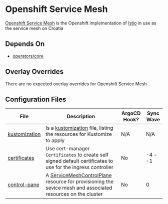 # Openshift Service Mesh

[Openshift Service Mesh](https://www.redhat.com/en/technologies/cloud-computing/openshift/what-is-openshift-service-mesh) is the Openshift implementation of [Istio](https://istio.io/) in use as the service mesh on Croatia

## Depends On

- [operators/core](https://bitbucket.projectcroatia.cloud/projects/DIG/repos/croatia-components/browse/operators/core)

## Overlay Overrides

There are no expected overlay overrides for Openshift Service Mesh

## Configuration Files

| File | Description | ArgoCD Hook? | Sync Wave |
| ---- | ----------- | ------------ | --------- |
| [kustomization](https://bitbucket.projectcroatia.cloud/projects/DIG/repos/croatia-components/browse/service-mesh/kustomization.yaml) | Is a [kustomization](https://kubernetes.io/docs/tasks/manage-kubernetes-objects/kustomization/#kustomize-feature-list) file, listing the resources for Kustomize to apply | N/A | N/A |
| [certificates](https://bitbucket.projectcroatia.cloud/projects/DIG/repos/croatia-components/browse/service-mesh/certificates.yaml) | Use cert-manager `Certificates` to create self signed default certificates to use for the ingress controller | No | -4 - -1 |
| [control-pane](https://bitbucket.projectcroatia.cloud/projects/DIG/repos/croatia-components/browse/service-mesh/control-pane.yaml) | A [ServiceMeshControlPlane](https://docs.openshift.com/container-platform/4.10/service_mesh/v2x/ossm-reference-smcp.html) resource for provisioning the sevice mesh and associated resources on the cluster | No | 0 |
